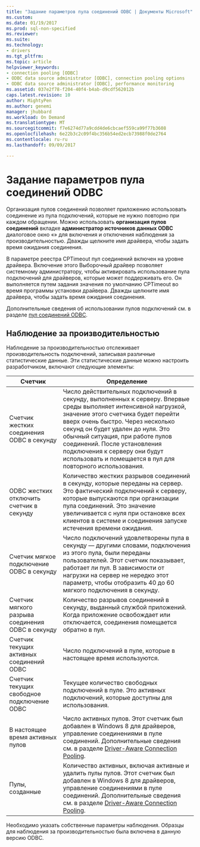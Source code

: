 ```yaml
---
title: "Задание параметров пула соединений ODBC | Документы Microsoft"
ms.custom: 
ms.date: 01/19/2017
ms.prod: sql-non-specified
ms.reviewer: 
ms.suite: 
ms.technology:
- drivers
ms.tgt_pltfrm: 
ms.topic: article
helpviewer_keywords:
- connection pooling [ODBC]
- ODBC data source administrator [ODBC], connection pooling options
- ODBC data source administrator [ODBC], performance monitoring
ms.assetid: 037e2f78-f204-40f4-b4ab-d9cdf562012b
caps.latest.revision: 10
author: MightyPen
ms.author: genemi
manager: jhubbard
ms.workload: On Demand
ms.translationtype: MT
ms.sourcegitcommit: f7e6274d77a9cdd4de6cbcaef559ca99f77b3608
ms.openlocfilehash: 6e22b3c2c09f4bc356b54ed2ecb73988f0de2764
ms.contentlocale: ru-ru
ms.lasthandoff: 09/09/2017

---
```

# <a name="setting-odbc-connection-pooling-options"></a>Задание параметров пула соединений ODBC
Организация пулов соединений позволяет приложению использовать соединение из пула подключений, которые не нужно повторно при каждом обращении. Можно использовать **организация пулов соединений** вкладке **администратор источников данных ODBC** диалоговое окно «» для включения и отключения наблюдения за производительностью. Дважды щелкните имя драйвера, чтобы задать время ожидания соединения.  
  
 В параметре реестра CPTimeout пул соединений включен на уровне драйвера. Включение этого Выборочный драйвер позволяет системному администратору, чтобы активировать использование пула подключений для драйверов, которые может поддерживать его. Он выполняется путем задания значения по умолчанию CPTimeout во время программы установки драйвера. Дважды щелкните имя драйвера, чтобы задать время ожидания соединения.  
  
 Дополнительные сведения об использовании пулов подключений см. в разделе [пул соединений ODBC](../../odbc/reference/develop-app/driver-manager-connection-pooling.md).  
  
## <a name="performance-monitoring"></a>Наблюдение за производительностью  
 Наблюдение за производительностью отслеживает производительность подключений, записывая различные статистические данные. Эти статистические данные можно настроить разработчиком, включают следующие элементы:  
  
|Счетчик|Определение|  
|-------------|----------------|  
|Счетчик жестких соединения ODBC в секунду|Число действительных подключений в секунду, выполненных к серверу. Впервые среды выполняет интенсивной нагрузкой, значение этого счетчика будет перейти вверх очень быстро. Через несколько секунд он будет удален до нуля. Это обычный ситуация, при работе пулов соединений. После установления подключения к серверу они будут использовать и помещается в пул для повторного использования.|  
|ODBC жестких отключить счетчик в секунду|Количество жестких разрывов соединений в секунду, которые переданы на сервер. Это фактический подключений к серверу, которые выпускаются при организации пула соединений. Это значение увеличивается с нуля при остановке всех клиентов в системе и соединения запуске истечения времени ожидания.|  
|Счетчик мягкое подключение ODBC в секунду|Число подключений удовлетворены пула в секунду — другими словами, подключения из этого пула, были переданы пользователей. Этот счетчик показывает, работает ли пул. В зависимости от нагрузки на сервер не нередко этот параметр, чтобы отобразить 40 до 60 мягкого подключения в секунду.|  
|Счетчик мягкого разрыва соединения ODBC в секунду|Количество разрывов соединений в секунду, выданный службой приложений. Когда приложение освобождает или отключается, соединения помещается обратно в пул.|  
|Счетчик текущих активных соединений ODBC|Число подключений в пуле, которые в настоящее время используются.|  
|Счетчик текущих свободное подключение ODBC|Текущее количество свободных подключений в пуле. Это активных подключений, которые доступны для использования.|  
|В настоящее время активных пулов|Число активных пулов. Этот счетчик был добавлен в Windows 8 для драйверов, управление соединениями в пуле соединений. Дополнительные сведения см. в разделе [Driver-Aware Connection Pooling](../../odbc/reference/develop-app/driver-aware-connection-pooling.md).|  
|Пулы, созданные|Количество активных, включая активные и удалить пулы пулов. Этот счетчик был добавлен в Windows 8 для драйверов, управление соединениями в пуле соединений. Дополнительные сведения см. в разделе [Driver-Aware Connection Pooling](../../odbc/reference/develop-app/driver-aware-connection-pooling.md).|  
  
 Необходимо указать собственные параметры наблюдения. Образцы для наблюдения за производительностью была включена в данную версию ODBC.

